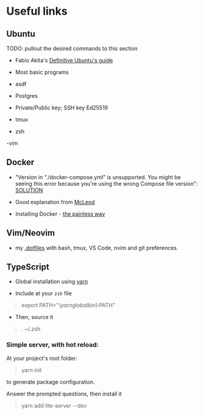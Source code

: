 # Useful links

## Ubuntu

TODO: pullout the desired commands to this section
- Fabio Akita's [Definitive Ubuntu's guide](https://www.youtube.com/watch?v=epiyExCyb2s)

- Most basic programs

- asdf

- Postgres

- Private/Public key; SSH key Ed25519

- tmux

- zsh

-vim

## Docker

- "Version in “./docker-compose.yml” is unsupported. You might be seeing this error because you're using the wrong Compose file version": [SOLUTION](https://stackoverflow.com/questions/42139982/version-in-docker-compose-yml-is-unsupported-you-might-be-seeing-this-error)

- Good explanation from [McLeod](https://github.com/GoesToEleven/golang-web-dev/tree/master/043_docker/01_about-containers)

- Installing Docker - [the painless way](https://linuxhint.com/install_docker_linux_mint/)

## Vim/Neovim

- my [.dotfiles](https://github.com/rongzinho/dotfiles) with bash, tmux, VS
  Code, nvim and git preferences.

## TypeScript

- Global installation using [yarn](https://classic.yarnpkg.com/en/docs/cli/global/)

- Include at your `zsh` file
> export PATH="$(yarn global bin):$PATH"
- Then, source it
> . ~/.zsh

### Simple server, with hot reload:
At your project's root folder:
> yarn init

to generate package configuration.

Answer the  prompted questions, then install it
> yarn add lite-server --dev
